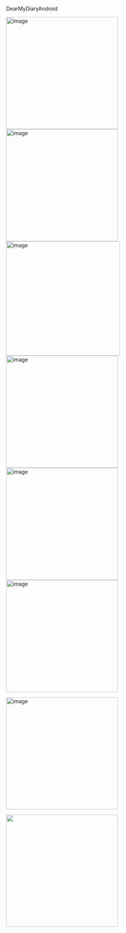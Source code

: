 DearMyDiaryAndroid

<img width="300" alt="image" src="https://github.com/sonyuyoung/DearMyDiaryAndroid/assets/139303925/a1e7eb92-a503-42a6-895d-e7bf5c340b12">

<br/>
<img width="300" alt="image" src="https://github.com/sonyuyoung/DearMyDiaryAndroid/assets/139303925/0bbae73c-d626-4812-91b9-1fefacd20407">
<br/>
<img width="306" alt="image" src="https://github.com/sonyuyoung/DearMyDiaryAndroid/assets/139303925/cab3f65a-dc74-4549-a9d1-a81debfb3e59">

<br/>
<img width="300" alt="image" src="https://github.com/sonyuyoung/DearMyDiaryAndroid/assets/139303925/734ad220-57f1-4be1-ac71-4bd80f5ea95e">

<br/>
<img width="300" alt="image" src="https://github.com/sonyuyoung/DearMyDiaryAndroid/assets/139303925/8680f479-02ba-4a7c-90db-bdf1324cccc8">


<br/>

<img width="300" alt="image" src="https://github.com/sonyuyoung/DearMyDiaryAndroid/assets/139303925/080206bb-f77f-4aac-b55f-cd7891c98794">
<br/>





<img width="300" alt="image" src="https://github.com/sonyuyoung/DearMyDiaryAndroid/assets/139303925/70caa313-a7c6-43bc-8a7a-c4a5870933e1"><br/>

<img width="300"  src="https://github.com/sonyuyoung/DearMyDiaryAndroid/assets/139303925/a2748659-449e-4062-9f77-dc57b80af377">


